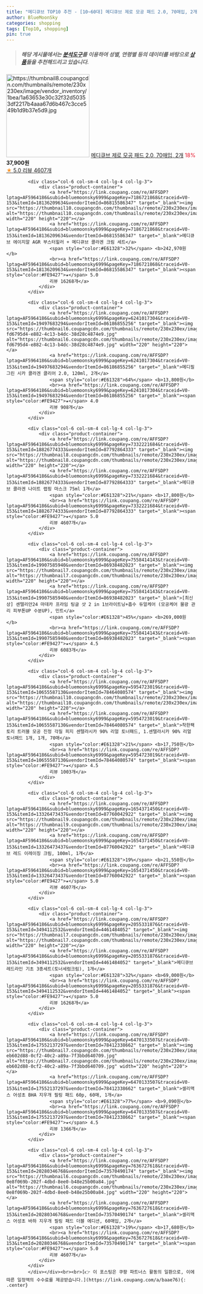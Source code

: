 ```yaml
---
title: "메디큐브 TOP10 추천 - [10~60대] 메디큐브 제로 모공 패드 2.0, 70매입, 2개"
author: BlueMoonSky
categories: shopping
tags: [Top10, shopping]
pin: true
---
```


> ##### 해당 게시물에서는 [**분석도구**](https://itemscout.io/)를 이용하여 **성별**, **연령별** 등의 데이터를 바탕으로 [**상품**](https://link.coupang.com/a/baae76)들을 추천해드리고 있습니다.
<div class="container"><div class="row">
            <div class="col-6 col-sm-4 col-lg-4 col-lg-3">
                <div class="product-container">
                    <a href="https://link.coupang.com/re/AFFSDP?lptag=AF5964186&subid=bluemoonsky6999&pageKey=5636466493&traceid=V0-153&itemId=19459983912&vendorItemId=84614821655" target="_blank"><img src="https://thumbnail8.coupangcdn.com/thumbnails/remote/230x230ex/image/vendor_inventory/1bea/1a63653e30c32f32d50353df2217b4aaa67d6b467c3cce549b1d9b37e5d9.jpg" alt="https://thumbnail8.coupangcdn.com/thumbnails/remote/230x230ex/image/vendor_inventory/1bea/1a63653e30c32f32d50353df2217b4aaa67d6b467c3cce549b1d9b37e5d9.jpg" width="220" height="220"></a>
                    <a href="https://link.coupang.com/re/AFFSDP?lptag=AF5964186&subid=bluemoonsky6999&pageKey=5636466493&traceid=V0-153&itemId=19459983912&vendorItemId=84614821655" target="_blank">메디큐브 제로 모공 패드 2.0, 70매입, 2개</a>
                    <span style="color:#E61328">18%</span> <b>37,900원</b>
                    <br><a href="https://link.coupang.com/re/AFFSDP?lptag=AF5964186&subid=bluemoonsky6999&pageKey=5636466493&traceid=V0-153&itemId=19459983912&vendorItemId=84614821655" target="_blank"><span style="color:#FE9427">★</span> 5.0
                    리뷰 4607개</a>
                </div>
            </div>
            
            <div class="col-6 col-sm-4 col-lg-4 col-lg-3">
                <div class="product-container">
                    <a href="https://link.coupang.com/re/AFFSDP?lptag=AF5964186&subid=bluemoonsky6999&pageKey=7186721868&traceid=V0-153&itemId=18136209634&vendorItemId=86815586347" target="_blank"><img src="https://thumbnail10.coupangcdn.com/thumbnails/remote/230x230ex/image/vendor_inventory/7976/0b8904f98c63523caecf1e27353a40fb8abee8975fad3df2c7f67c48b19e.jpg" alt="https://thumbnail10.coupangcdn.com/thumbnails/remote/230x230ex/image/vendor_inventory/7976/0b8904f98c63523caecf1e27353a40fb8abee8975fad3df2c7f67c48b19e.jpg" width="220" height="220"></a>
                    <a href="https://link.coupang.com/re/AFFSDP?lptag=AF5964186&subid=bluemoonsky6999&pageKey=7186721868&traceid=V0-153&itemId=18136209634&vendorItemId=86815586347" target="_blank">메디큐브 에이지알 AGR 부스터힐러 + 메디큐브 콜라겐 크림 세트</a>
                    <span style="color:#E61328">32%</span> <b>242,970원</b>
                    <br><a href="https://link.coupang.com/re/AFFSDP?lptag=AF5964186&subid=bluemoonsky6999&pageKey=7186721868&traceid=V0-153&itemId=18136209634&vendorItemId=86815586347" target="_blank"><span style="color:#FE9427">★</span> 5.0
                    리뷰 16268개</a>
                </div>
            </div>
            
            <div class="col-6 col-sm-4 col-lg-4 col-lg-3">
                <div class="product-container">
                    <a href="https://link.coupang.com/re/AFFSDP?lptag=AF5964186&subid=bluemoonsky6999&pageKey=6241017304&traceid=V0-153&itemId=19497683294&vendorItemId=86186855256" target="_blank"><img src="https://thumbnail6.coupangcdn.com/thumbnails/remote/230x230ex/image/retail/images/549853464939894-fd6795d4-e882-4c13-b4dc-38d28c4874e9.jpg" alt="https://thumbnail6.coupangcdn.com/thumbnails/remote/230x230ex/image/retail/images/549853464939894-fd6795d4-e882-4c13-b4dc-38d28c4874e9.jpg" width="220" height="220"></a>
                    <a href="https://link.coupang.com/re/AFFSDP?lptag=AF5964186&subid=bluemoonsky6999&pageKey=6241017304&traceid=V0-153&itemId=19497683294&vendorItemId=86186855256" target="_blank">메디필 그린 시카 콜라겐 클리어 2.0, 120ml, 2개</a>
                    <span style="color:#E61328">64%</span> <b>13,800원</b>
                    <br><a href="https://link.coupang.com/re/AFFSDP?lptag=AF5964186&subid=bluemoonsky6999&pageKey=6241017304&traceid=V0-153&itemId=19497683294&vendorItemId=86186855256" target="_blank"><span style="color:#FE9427">★</span> 4.0
                    리뷰 908개</a>
                </div>
            </div>
            
            <div class="col-6 col-sm-4 col-lg-4 col-lg-3">
                <div class="product-container">
                    <a href="https://link.coupang.com/re/AFFSDP?lptag=AF5964186&subid=bluemoonsky6999&pageKey=7332221684&traceid=V0-153&itemId=18826774333&vendorItemId=87792864333" target="_blank"><img src="https://thumbnail8.coupangcdn.com/thumbnails/remote/230x230ex/image/vendor_inventory/d932/c1749cf8118e66a671f8273e5a29d3cf9b180b10aecce01a6214d8c1a090.png" alt="https://thumbnail8.coupangcdn.com/thumbnails/remote/230x230ex/image/vendor_inventory/d932/c1749cf8118e66a671f8273e5a29d3cf9b180b10aecce01a6214d8c1a090.png" width="220" height="220"></a>
                    <a href="https://link.coupang.com/re/AFFSDP?lptag=AF5964186&subid=bluemoonsky6999&pageKey=7332221684&traceid=V0-153&itemId=18826774333&vendorItemId=87792864333" target="_blank">메디큐브 콜라겐 나이트 랩핑 마스크 75ml 1개</a>
                    <span style="color:#E61328">21%</span> <b>17,800원</b>
                    <br><a href="https://link.coupang.com/re/AFFSDP?lptag=AF5964186&subid=bluemoonsky6999&pageKey=7332221684&traceid=V0-153&itemId=18826774333&vendorItemId=87792864333" target="_blank"><span style="color:#FE9427">★</span> 5.0
                    리뷰 4607개</a>
                </div>
            </div>
            
            <div class="col-6 col-sm-4 col-lg-4 col-lg-3">
                <div class="product-container">
                    <a href="https://link.coupang.com/re/AFFSDP?lptag=AF5964186&subid=bluemoonsky6999&pageKey=7558414143&traceid=V0-153&itemId=19907585940&vendorItemId=86938482023" target="_blank"><img src="https://thumbnail7.coupangcdn.com/thumbnails/remote/230x230ex/image/vendor_inventory/653f/4bb7c63b58046f38ecd21911c70df4f947bf3c881235f87c87c521782962.jpg" alt="https://thumbnail7.coupangcdn.com/thumbnails/remote/230x230ex/image/vendor_inventory/653f/4bb7c63b58046f38ecd21911c70df4f947bf3c881235f87c87c521782962.jpg" width="220" height="220"></a>
                    <a href="https://link.coupang.com/re/AFFSDP?lptag=AF5964186&subid=bluemoonsky6999&pageKey=7558414143&traceid=V0-153&itemId=19907585940&vendorItemId=86938482023" target="_blank">[최신상] 센텔리안24 마데카 프라임 팅글 샷 2 in 1브라이트닝+흡수 듀얼케어 (모공케어 물광 관리 피부톤UP 수분UP), 민트</a>
                    <span style="color:#E61328">45%</span> <b>269,000원</b>
                    <br><a href="https://link.coupang.com/re/AFFSDP?lptag=AF5964186&subid=bluemoonsky6999&pageKey=7558414143&traceid=V0-153&itemId=19907585940&vendorItemId=86938482023" target="_blank"><span style="color:#FE9427">★</span> 4.5
                    리뷰 6083개</a>
                </div>
            </div>
            
            <div class="col-6 col-sm-4 col-lg-4 col-lg-3">
                <div class="product-container">
                    <a href="https://link.coupang.com/re/AFFSDP?lptag=AF5964186&subid=bluemoonsky6999&pageKey=5954723019&traceid=V0-153&itemId=10655587130&vendorItemId=78464080574" target="_blank"><img src="https://thumbnail10.coupangcdn.com/thumbnails/remote/230x230ex/image/vendor_inventory/3130/cb8119c8a67824cd4a5b3098882b27a0fe2cb48250108dbfbee1d5b0f455.jpg" alt="https://thumbnail10.coupangcdn.com/thumbnails/remote/230x230ex/image/vendor_inventory/3130/cb8119c8a67824cd4a5b3098882b27a0fe2cb48250108dbfbee1d5b0f455.jpg" width="220" height="220"></a>
                    <a href="https://link.coupang.com/re/AFFSDP?lptag=AF5964186&subid=bluemoonsky6999&pageKey=5954723019&traceid=V0-153&itemId=10655587130&vendorItemId=78464080574" target="_blank">착한팩토리 트러블 모공 진정 각질 피지 센텔라시카 90% 리얼 토너패드, 1.센텔라시카 90% 리얼 토너패드 1개, 1개, 70매</a>
                    <span style="color:#E61328">21%</span> <b>17,750원</b>
                    <br><a href="https://link.coupang.com/re/AFFSDP?lptag=AF5964186&subid=bluemoonsky6999&pageKey=5954723019&traceid=V0-153&itemId=10655587130&vendorItemId=78464080574" target="_blank"><span style="color:#FE9427">★</span> 4.5
                    리뷰 1003개</a>
                </div>
            </div>
            
            <div class="col-6 col-sm-4 col-lg-4 col-lg-3">
                <div class="product-container">
                    <a href="https://link.coupang.com/re/AFFSDP?lptag=AF5964186&subid=bluemoonsky6999&pageKey=1654371450&traceid=V0-153&itemId=13326473437&vendorItemId=87760042922" target="_blank"><img src="https://thumbnail9.coupangcdn.com/thumbnails/remote/230x230ex/image/vendor_inventory/471c/ebfcaadaf290fca45a9dd4a123ff96b27e43da322aa364fad5646e15ff1e.jpg" alt="https://thumbnail9.coupangcdn.com/thumbnails/remote/230x230ex/image/vendor_inventory/471c/ebfcaadaf290fca45a9dd4a123ff96b27e43da322aa364fad5646e15ff1e.jpg" width="220" height="220"></a>
                    <a href="https://link.coupang.com/re/AFFSDP?lptag=AF5964186&subid=bluemoonsky6999&pageKey=1654371450&traceid=V0-153&itemId=13326473437&vendorItemId=87760042922" target="_blank">메디큐브 레드 이레이징 크림, 100ml, 1개</a>
                    <span style="color:#E61328">19%</span> <b>21,550원</b>
                    <br><a href="https://link.coupang.com/re/AFFSDP?lptag=AF5964186&subid=bluemoonsky6999&pageKey=1654371450&traceid=V0-153&itemId=13326473437&vendorItemId=87760042922" target="_blank"><span style="color:#FE9427">★</span> 5.0
                    리뷰 4607개</a>
                </div>
            </div>
            
            <div class="col-6 col-sm-4 col-lg-4 col-lg-3">
                <div class="product-container">
                    <a href="https://link.coupang.com/re/AFFSDP?lptag=AF5964186&subid=bluemoonsky6999&pageKey=2055331876&traceid=V0-153&itemId=3494112532&vendorItemId=4461484052" target="_blank"><img src="https://thumbnail7.coupangcdn.com/thumbnails/remote/230x230ex/image/vendor_inventory/72e8/fe0a24f2a6e4c192755cb8cd3d39ad049f36beab987ce30afa8f472dd39f.jpg" alt="https://thumbnail7.coupangcdn.com/thumbnails/remote/230x230ex/image/vendor_inventory/72e8/fe0a24f2a6e4c192755cb8cd3d39ad049f36beab987ce30afa8f472dd39f.jpg" width="220" height="220"></a>
                    <a href="https://link.coupang.com/re/AFFSDP?lptag=AF5964186&subid=bluemoonsky6999&pageKey=2055331876&traceid=V0-153&itemId=3494112532&vendorItemId=4461484052" target="_blank">메디큐브 레드라인 기초 3종세트(토너세럼크림), 1개</a>
                    <span style="color:#E61328">32%</span> <b>69,000원</b>
                    <br><a href="https://link.coupang.com/re/AFFSDP?lptag=AF5964186&subid=bluemoonsky6999&pageKey=2055331876&traceid=V0-153&itemId=3494112532&vendorItemId=4461484052" target="_blank"><span style="color:#FE9427">★</span> 5.0
                    리뷰 16268개</a>
                </div>
            </div>
            
            <div class="col-6 col-sm-4 col-lg-4 col-lg-3">
                <div class="product-container">
                    <a href="https://link.coupang.com/re/AFFSDP?lptag=AF5964186&subid=bluemoonsky6999&pageKey=6470133507&traceid=V0-153&itemId=17552137297&vendorItemId=78412338662" target="_blank"><img src="https://thumbnail7.coupangcdn.com/thumbnails/remote/230x230ex/image/retail/images/4532182216577074-eb602d88-0cf2-40c2-a89a-7f3bbd640709.jpg" alt="https://thumbnail7.coupangcdn.com/thumbnails/remote/230x230ex/image/retail/images/4532182216577074-eb602d88-0cf2-40c2-a89a-7f3bbd640709.jpg" width="220" height="220"></a>
                    <a href="https://link.coupang.com/re/AFFSDP?lptag=AF5964186&subid=bluemoonsky6999&pageKey=6470133507&traceid=V0-153&itemId=17552137297&vendorItemId=78412338662" target="_blank">셀리맥스 어성초 BHA 지우개 필링 패드 60p, 60매, 1개</a>
                    <span style="color:#E61328">77%</span> <b>9,090원</b>
                    <br><a href="https://link.coupang.com/re/AFFSDP?lptag=AF5964186&subid=bluemoonsky6999&pageKey=6470133507&traceid=V0-153&itemId=17552137297&vendorItemId=78412338662" target="_blank"><span style="color:#FE9427">★</span> 4.5
                    리뷰 1366개</a>
                </div>
            </div>
            
            <div class="col-6 col-sm-4 col-lg-4 col-lg-3">
                <div class="product-container">
                    <a href="https://link.coupang.com/re/AFFSDP?lptag=AF5964186&subid=bluemoonsky6999&pageKey=7636727618&traceid=V0-153&itemId=20280346768&vendorItemId=73570490174" target="_blank"><img src="https://thumbnail6.coupangcdn.com/thumbnails/remote/230x230ex/image/retail/images/427272415493848-0e8f069b-202f-4dbd-8ee0-b48e25b00a84.jpg" alt="https://thumbnail6.coupangcdn.com/thumbnails/remote/230x230ex/image/retail/images/427272415493848-0e8f069b-202f-4dbd-8ee0-b48e25b00a84.jpg" width="220" height="220"></a>
                    <a href="https://link.coupang.com/re/AFFSDP?lptag=AF5964186&subid=bluemoonsky6999&pageKey=7636727618&traceid=V0-153&itemId=20280346768&vendorItemId=73570490174" target="_blank">셀리맥스 어성초 바하 지우개 필링 패드 더블 에디션, 60매입, 2개</a>
                    <span style="color:#E61328">19%</span> <b>17,680원</b>
                    <br><a href="https://link.coupang.com/re/AFFSDP?lptag=AF5964186&subid=bluemoonsky6999&pageKey=7636727618&traceid=V0-153&itemId=20280346768&vendorItemId=73570490174" target="_blank"><span style="color:#FE9427">★</span> 5.0
                    리뷰 4607개</a>
                </div>
            </div>
            </div></div><br><br>[👉 이 포스팅은 쿠팡 파트너스 활동의 일환으로, 이에 따른 일정액의 수수료를 제공받습니다.](https://link.coupang.com/a/baae76){: .center}